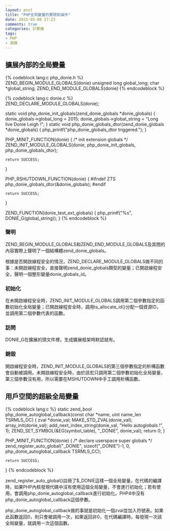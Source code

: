```yaml
---
layout: post
title: "PHP全局變量的實現和操作"
date: 2015-05-08 17:23
comments: true
categories: 計算機
tags:
- PHP
- 源碼
---
```


## 擴展內部的全局變量

{% codeblock lang:c php_donie.h %}
ZEND_BEGIN_MODULE_GLOBALS(donie)
	unsigned long global_long;
	char *global_string;
ZEND_END_MODULE_GLOBALS(donie)
{% endcodeblock %}

{% codeblock lang:c donie.c %}
ZEND_DECLARE_MODULE_GLOBALS(donie);

static void php_donie_init_globals(zend_donie_globals *donie_globals)
{
	donie_globals->global_long = 2015;
	donie_globals->global_string = "Long live Donie Leigh !";
}
static void php_donie_globals_dtor(zend_donie_globals *donie_globals)
{
	php_printf("php_donie_globals_dtor triggered.");
}

PHP_MINIT_FUNCTION(donie)
{
	/* init extension globals */
	ZEND_INIT_MODULE_GLOBALS(donie, php_donie_init_globals, php_donie_globals_dtor);

	return SUCCESS;
}

PHP_RSHUTDOWN_FUNCTION(donie)
{
#ifndef ZTS
	php_donie_globals_dtor(&donie_globals);
#endif

	return SUCCESS;
}

ZEND_FUNCTION(donie_test_ext_globals)
{
	php_printf("%s", DONIE_G(global_string));
}
{% endcodeblock %}

### 聲明

ZEND\_BEGIN\_MODULE\_GLOBALS和ZEND\_END\_MODULE\_GLOBALS及其間的內容實際上聲明了一個結構體zend\_donie\_globals。

根據是否開啟線程安全的情況，ZEND\_DECLARE\_MODULE\_GLOBALS做不同的事：未開啟線程安全，直接聲明zend\_donie\_globals類型的變量；已開啟線程安全，聲明一個整形變量donie\_globals\_id。

### 初始化

在未開啟線程安全時，ZEND\_INIT\_MODULE\_GLOBALS調用第二個參數指定的函數初始化全局變量；已開啟線程安全時，調用ts\_allocate\_id()分配一個資源ID，並調用第二個參數代表的函數。

### 訪問

DONIE\_G在擴展的頭文件裡，生成擴展框架時默認就有。

### 銷毀

開啟線程安全時，ZEND\_INIT\_MODULE\_GLOBALS的第三個參數指定的析構函數會自動被調用。未開啟線程安全時，由於該宏只調用第二個參數初始化全局變量，第三個參數沒有用，所以需要在MSHUTDOWN中手工調用析構函數。

## 用戶空間的超級全局變量

{% codeblock lang:c %}
static zend_bool php_donie_autoglobal_callback(const char *name, uint name_len TSRMLS_DC)
{
	zval *donie_val;
	MAKE_STD_ZVAL(donie_val);
	array_init(donie_val);
	add_next_index_string(donie_val, "Hello autoglobals !", 1);
	ZEND_SET_SYMBOL(&EG(symbol_table), "_DONIE", donie_val);
	return 0;
}

PHP_MINIT_FUNCTION(donie)
{
	/* declare userspace super globals */
	zend_register_auto_global("_DONIE", sizeof("_DONIE")-1, 0, php_donie_autoglobal_callback TSRMLS_CC);

	return SUCCESS;
}
{% endcodeblock %}

zend\_register\_auto\_global()註冊了$\_DONIE這樣一個全局變量。在代碼的編譯時，如果PHP內核發現代碼中沒有使用這個全局變量，不會進行初始化；若有使用，會調用php\_donie\_autoglobal\_callback進行初始化。PHP4中沒有php\_donie\_autoglobal\_callback這個參數。

php\_donie\_autoglobal\_callback做的事就是初始化一個zval並加入符號表。如果此函數返回0，則只會被調用一次，如果返回非0，在代碼編譯時，每發現一次該全局變量，就調用一次這個函數。

